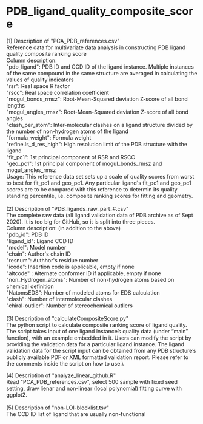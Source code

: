 # PDB_ligand_quality_composite_score
(1) Description of "PCA_PDB_references.csv"\
Reference data for multivariate data analysis in constructing PDB ligand quality composite ranking score\
Column description:\
"pdb_ligand": PDB ID and CCD ID of the ligand instance. Multiple instances of the same compound in the same structure are averaged in calculating the values of quality indicators\
"rsr": Real space R factor\
"rscc": Real space correlation coefficient\
"mogul_bonds_rmsz": Root-Mean-Squared deviation Z-score of all bond lengths\
"mogul_angles_rmsz": Root-Mean-Squared deviation Z-score of all bond angles\
"clash_per_atom": Inter-molecular clashes on a ligand structure divided by the number of non-hydrogen atoms of the ligand\
"formula_weight": Formula weight\
"refine.ls_d_res_high": High resolution limit of the PDB structure with the ligand\
"fit_pc1": 1st principal component of RSR and RSCC\
"geo_pc1": 1st principal component of mogul_bonds_rmsz and mogul_angles_rmsz\
Usage: This reference data set sets up a scale of quality scores from worst to best for fit_pc1 and geo_pc1. Any particular ligand's fit_pc1 and geo_pc1 scores are to be compared with this reference to determin its quality standing percentile, i.e. composite ranking scores for fitting and geometry.\
\
(2) Description of "PDB_ligands_raw_part_#.csv"\
The complete raw data (all ligand validation data of PDB archive as of Sept 2020). It is too big for GitHub, so it is split into three pieces.\
Column description: (in addition to the above)\
"pdb_id": PDB ID\
"ligand_id": Ligand CCD ID\
"model": Model number\
"chain": Author's chain ID\
"resnum": Authhor's residue number\
"icode": Insertion code is applicable, empty if none\
"altcode" : Alternate conformer ID if applicable, empty if none\
"non_Hydrogen_atoms": Number of non-hydrogen atoms based on chemical definition\
"NatomsEDS": Number of modeled atoms for EDS calculation\
"clash": Number of intermolecular clashes\
"chiral-outlier": Number of stereochemical outliers\
\
(3) Description of "calculateCompositeScore.py"\
The python script to calculate composite ranking score of ligand quality. The script takes input of one ligand instance’s quality data (under “main” function), with an example embedded in it. Users can modify the script by providing the validation data for a particular ligand instance. The ligand validation data for the script input can be obtained from any PDB structure’s publicly available PDF or XML formatted validation report. Please refer to the comments inside the script on how to use.\

(4) Description of "analyze_linear_github.R"\
Read "PCA_PDB_references.csv", select 500 sample with fixed seed setting, draw lienar and non-linear (local polynomial) fitting curve with ggplot2.\
\
(5) Description of "non-LOI-blocklist.tsv"\
The CCD ID list of ligand that are usually non-functional

